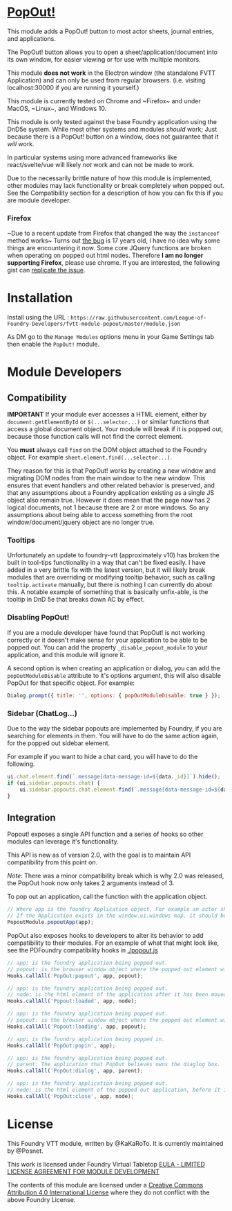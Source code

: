 # [PopOut!](https://foundryvtt.com/packages/popout)

This module adds a PopOut! button to most actor sheets, journal entries, and applications.

The PopOut! button allows you to open a sheet/application/document into its own window, for easier viewing or for use with multiple monitors.

This module **does not work** in the Electron window (the standalone FVTT Application) and can only be used from regular browsers. (i.e. visiting localhost:30000 if you are running it yourself.)

This module is currently tested on Chrome and ~Firefox~ and under MacOS, ~Linux~, and Windows 10.

This module is only tested against the base Foundry application using the DnD5e system. While most other systems and modules _should_ work; Just because there is a PopOut! button on a window, does not guarantee that it _will_ work.

In particular systems using more advanced frameworks like react/svelte/vue will likely _not_ work and can not be made to work.

Due to the necessarily brittle nature of how this module is implemented, other modules may lack functionality or break completely when popped out. See the Compatibility section for a description of how you can fix this if you are module developer.

### Firefox

~Due to a recent update from Firefox that changed the way the `instanceof` method works~ Turns out [the bug](https://bugzilla.mozilla.org/show_bug.cgi?id=339884) is 17 years old, I have no idea why some things are encountering it now. Some core JQuery functions are broken when operating on popped out html nodes. Therefore **I am no longer supporting Firefox**, please use chrome. If you are interested, the following gist can [replicate the issue](https://gist.github.com/Posnet/9d87f790d4f3c64ed468559600c76302).

# Installation

Install using the URL : `https://raw.githubusercontent.com/League-of-Foundry-Developers/fvtt-module-popout/master/module.json`

As DM go to the `Manage Modules` options menu in your Game Settings tab then enable the `PopOut!` module.

# Module Developers

## Compatibility

**IMPORTANT** If your module ever accesses a HTML element, either by `document.getElementById` or `$(...selector...)` or similar functions that access a global document object. Your module will break if it is popped out, because those function calls will not find the correct element.

You **must** always call `find` on the DOM object attached to the Foundry object. For example `sheet.element.find(...selector...)`.

They reason for this is that PopOut! works by creating a new window and migrating DOM nodes from the main window to the new window.
This ensures that event handlers and other related behavior is preserved, and that any assumptions about a Foundry application existing as a single JS object also remain true.
However it does mean that the page now has 2 logical documents, not 1 because there are 2 or more windows.
So any assumptions about being able to access something from the root window/document/jquery object are no longer true.

### Tooltips

Unfortunately an update to foundry-vtt (approximately v10) has broken the built in tool-tips functionality in a way that can't be fixed easily. I have added in a very brittle fix with the latest version, but it will likely break modules that are overriding or modifying tooltip behavior, such as calling `tooltip.activate` manually, but there is nothing I can currently do about this. A notable example of something that is basically unfix-able, is the tooltip in DnD 5e that breaks down AC by effect.

### Disabling PopOut!

If you are a module developer have found that PopOut! is not working correctly or it doesn't make sense for your application to be able to be popped out. You can add the property `_disable_popout_module` to your application, and this module will ignore it.

A second option is when creating an application or dialog, you can add the `popOutModuleDisable` attribute to it's options argument, this will also disable PopOut for that specific object. For example:

```js
Dialog.prompt({ title: '', options: { popOutModuleDisable: true } });
```

### Sidebar (ChatLog...)

Due to the way the sidebar popouts are implemented by Foundry, if you are searching for elements in them. You will have to do the same action again, for the popped out sidebar element.

For example if you want to hide a chat card, you will have to do the following.

```js
ui.chat.element.find(`.message[data-message-id=${data._id}]`).hide();
if (ui.sidebar.popouts.chat) {
    ui.sidebar.popouts.chat.element.find(`.message[data-message-id=${data._id}]`).hide();
}
```

## Integration

Popout! exposes a single API function and a series of hooks so other modules can leverage it's functionality.

This API is new as of version 2.0, with the goal is to maintain API compatibility from this point on.

_Note_: There was a minor compatibility break which is why 2.0 was released, the PopOut hook now only takes 2 arguments instead of 3.

To pop out an application, call the function with the application object.

```js
// Where app is the foundry Application object. For example an actor sheet.
// If the Application exists in the window.ui.windows map, it should be able to be popped out.
PopoutModule.popoutApp(app);
```

PopOut also exposes hooks to developers to alter its behavior to add compatibility to their modules.
For an example of what that might look like, see the PDFoundry compatibility hooks in [./popout.js](./popout.js#697)

```javascript
// app: is the foundry application being popped out.
// popout: is the browser window object where the popped out element will be moved.
Hooks.callAll('PopOut:popout', app, popout);

// app: is the foundry application being popped out.
// node: is the html element of the application after it has been moved to the new window.
Hooks.callAll('Popout:loaded', app, node);

// app: is the foundry application being popped out.
// popout: is the browser window object where the popped out element will be moved.
Hooks.callAll('Popout:loading', app, popout);

// app: is the foundry application being popped in.
Hooks.callAll('PopOut:popin', app);

// app: is the foundry application being popped out.
// parent: The application that PopOut believes owns the diaglog box.
Hooks.callAll('PopOut:dialog', app, parent);

// app: is the foundry application being popped out.
// node: is the html element of the popped out application, before it is deleted or popped in.
Hooks.callAll('PopOut:close', app, node);
```

# License

This Foundry VTT module, written by @KaKaRoTo.
It is currently maintained by @Posnet.

This work is licensed under Foundry Virtual Tabletop [EULA - LIMITED LICENSE AGREEMENT FOR MODULE DEVELOPMENT](https://foundryvtt.com/article/license/)

The contents of this module are licensed under a [Creative Commons Attribution 4.0 International License](./LICENSE.txt) where they do not conflict with the above Foundry License.
